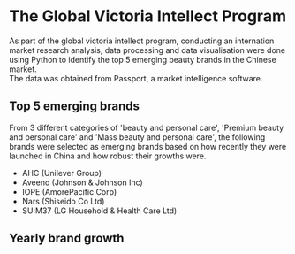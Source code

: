 # The Global Victoria Intellect Program
As part of the global victoria intellect program, conducting an internation market research analysis, data processing and data visualisation were done using Python to identify the top 5 emerging beauty brands in the Chinese market. <Br>
The data was obtained from Passport, a market intelligence software.

## Top 5 emerging brands
From 3 different categories of 'beauty and personal care', 'Premium beauty and personal care' and 'Mass beauty and personal care', the following brands were selected as emerging brands based on how recently they were launched in China and how robust their growths were.
- AHC (Unilever Group)
-	Aveeno (Johnson & Johnson Inc)
-	IOPE (AmorePacific Corp)
-	Nars (Shiseido Co Ltd)	
-	SU:M37 (LG Household & Health Care Ltd)

## Yearly brand growth

